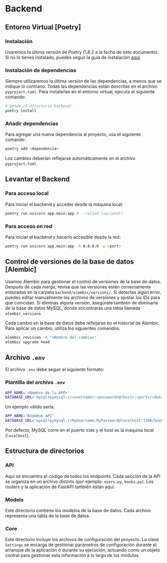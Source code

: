 # Backend

## Entorno Virtual [Poetry]

### Instalación
Usaremos la última versión de Poetry (1.8.2 a la fecha de este documento). Si no lo tienes instalado, puedes seguir la guía de instalación [aquí](https://python-poetry.org/docs/#installing-with-pipx).

### Instalación de dependencias
Siempre utilizaremos la última versión de las dependencias, a menos que se indique lo contrario. Todas las dependencias están descritas en el archivo `pyproject.toml`. Para instalarlas en el entorno virtual, ejecuta el siguiente comando:

```bash
# Desde el directorio backend/
poetry install
```

### Añadir dependencias
Para agregar una nueva dependencia al proyecto, usa el siguiente comando:

```bash
poetry add <dependencia>
```

Los cambios deberían reflejarse automáticamente en el archivo `pyproject.toml`.

## Levantar el Backend

### Para acceso local
Para iniciar el backend y acceder desde la máquina local:

```bash
poetry run uvicorn app.main:app # --reload (opcional)
```

### Para acceso en red
Para iniciar el backend y hacerlo accesible desde la red:

```bash
poetry run uvicorn app.main:app -h 0.0.0.0 -p <port>
```

## Control de versiones de la base de datos [Alembic]

Usamos Alembic para gestionar el control de versiones de la base de datos. Después de cada *merge*, revisa que las versiones estén correctamente enlazadas en la carpeta `backend/alembic/versions/`. Si detectas algún error, puedes editar manualmente los archivos de versiones y ajustar los IDs para que coincidan. Si eliminas alguna versión, asegúrate también de eliminarla de la base de datos MySQL, donde encontrarás una tabla llamada `alembic_versions`.

Cada cambio en la base de datos debe reflejarse en el historial de Alembic. Para aplicar un cambio, utiliza los siguientes comandos:

```bash
alembic revision -m "<Nombre del cambio>"
alembic upgrade head
```

## Archivo `.env`
El archivo `.env` debe seguir el siguiente formato:

### **Plantilla del archivo `.env`**
```bash
APP_NAME='<Nombre de la APP>'
DATABASE_URL='mysql+pymysql://<username>:<password>@<host>:<port>/<database>'
```

Un ejemplo válido sería:

```bash
APP_NAME='BookHub_API'
DATABASE_URL='mysql+pymysql://MyUsername:MyPassword@localhost:3306/bookhubdb'
```

Por defecto, MySQL corre en el puerto `3306` y el host es la máquina local (`localhost`).

## Estructura de directorios

### API
Aquí se encuentra el código de todos los endpoints. Cada sección de la API se organiza en un archivo distinto (por ejemplo: `users.py`, `books.py`). Los routers y la aplicación de FastAPI también están aquí.

### Models
Este directorio contiene los modelos de la base de datos. Cada archivo representa una tabla de la base de datos.

### Core
Este directorio incluye los archivos de configuración del proyecto. La clase `Settings` se encarga de gestionar parámetros de configuración durante el arranque de la aplicación o durante su ejecución, actuando como un objeto central para gestionar esta información a lo largo de los módulos.
